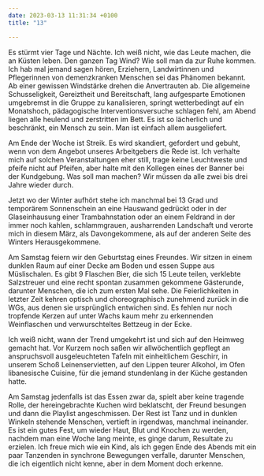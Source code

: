 ```yaml
---
date: 2023-03-13 11:31:34 +0100
title: "13"

---
```

Es stürmt vier Tage und Nächte. Ich weiß nicht, wie das Leute machen, die an Küsten leben. Den ganzen Tag Wind? Wie soll man da zur Ruhe kommen. Ich hab mal jemand sagen hören, Erziehern, Landwirtinnen und Pflegerinnen von demenzkranken Menschen sei das Phänomen bekannt. Ab einer gewissen Windstärke drehen die Anvertrauten ab. Die allgemeine Schusseligkeit, Gereiztheit und Bereitschaft, lang aufgesparte Emotionen umgebremst in die Gruppe zu kanalisieren, springt wetterbedingt auf ein Monatshoch, pädagogische Interventionsversuche schlagen fehl, am Abend liegen alle heulend und zerstritten im Bett. Es ist so lächerlich und beschränkt, ein Mensch zu sein. Man ist einfach allem ausgeliefert. 

Am Ende der Woche ist Streik. Es wird skandiert, gefordert und gebuht, wenn von dem Angebot unseres Arbeitgebers die Rede ist. Ich verhalte mich auf solchen Veranstaltungen eher still, trage keine Leuchtweste und pfeife nicht auf Pfeifen, aber halte mit den Kollegen eines der Banner bei der Kundgebung. Was soll man machen? Wir müssen da alle zwei bis drei Jahre wieder durch. 

Jetzt wo der Winter aufhört stehe ich manchmal bei 13 Grad und temporärem Sonnenschein an eine Hauswand gedrückt oder in der Glaseinhausung einer Trambahnstation oder an einem Feldrand in der immer noch kahlen, schlammgrauen, ausharrenden Landschaft und verorte mich in diesem März, als Davongekommene, als auf der anderen Seite des Winters Herausgekommene.

Am Samstag feiern wir den Geburtstag eines Freundes. Wir sitzen in einem dunklen Raum auf einer Decke am Boden und essen Suppe aus Müslischalen. Es gibt 9 Flaschen Bier, die sich 15 Leute teilen, verklebte Salzstreuer und eine recht spontan zusammen gekommene Gästerunde, darunter Menschen, die ich zum ersten Mal sehe. Die Feierlichkeiten in letzter Zeit kehren optisch und choreographisch zunehmend zurück in die WGs, aus denen sie ursprünglich entwichen sind. Es fehlen nur noch tropfende Kerzen auf unter Wachs kaum mehr zu erkennenden Weinflaschen und verwurschteltes Bettzeug in der Ecke.

Ich weiß nicht, wann der Trend umgekehrt ist und sich auf den Heimweg gemacht hat. Vor Kurzem noch saßen wir allwöchentlich gepflegt an anspruchsvoll ausgeleuchteten Tafeln mit einheitlichem Geschirr, in unserem Schoß Leinenservietten, auf den Lippen teurer Alkohol, im Ofen libanesische Cuisine, für die jemand stundenlang in der Küche gestanden hatte.

Am Samstag jedenfalls ist das Essen zwar da, spielt aber keine tragende Rolle, der hereingebrachte Kuchen wird beklatscht, der Freund besungen und dann die Playlist angeschmissen. Der Rest ist Tanz und in dunklen Winkeln stehende Menschen, vertieft in irgendwas, manchmal ineinander. Es ist ein gutes Fest, um wieder Haut, Blut und Knochen zu werden, nachdem man eine Woche lang meinte, es ginge darum, Resultate zu erzielen. Ich freue mich wie ein Kind, als ich gegen Ende des Abends mit ein paar Tanzenden in synchrone Bewegungen verfalle, darunter Menschen, die ich eigentlich nicht kenne, aber in dem Moment doch erkenne.